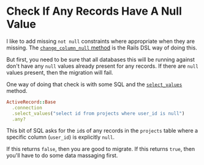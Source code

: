 # Check If Any Records Have A Null Value

I like to add missing `not null` constraints where appropriate when they are
missing. The [`change_column_null`
method](change-the-nullability-of-a-column.md) is the Rails DSL way of doing
this.

But first, you need to be sure that all databases this will be running against
don't have any `null` values already present for any records. If there are
`null` values present, then the migration will fail.

One way of doing that check is with some SQL and the
[`select_values`](https://api.rubyonrails.org/v6.1.0/classes/ActiveRecord/ConnectionAdapters/DatabaseStatements.html#method-i-select_values)
method.

```ruby
ActiveRecord::Base
  .connection
  .select_values("select id from projects where user_id is null")
  .any?
```

This bit of SQL asks for the `id`s of any records in the `projects` table where
a specific column (`user_id`) is explicitly `null`.

If this returns `false`, then you are good to migrate. If this returns `true`,
then you'll have to do some data massaging first.
